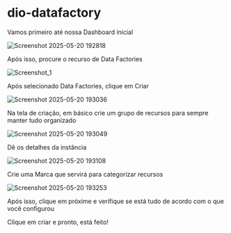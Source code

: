 # dio-datafactory

Vamos primeiro até nossa Dashboard inicial

![Screenshot 2025-05-20 192818](https://github.com/user-attachments/assets/4e74cc73-bbd7-420f-9fad-bb3228633bcd)


Após isso, procure o recurso de Data Factories

![Screenshot_1](https://github.com/user-attachments/assets/872f8619-bf90-4302-a6cc-bc5ee35f02d7)


Após selecionado Data Factories, clique em Criar

![Screenshot 2025-05-20 193036](https://github.com/user-attachments/assets/f97fe377-2a1d-4e4d-a353-d08a6c34976d)


Na tela de criação, em básico crie um grupo de recursos para sempre manter tudo organizado

![Screenshot 2025-05-20 193049](https://github.com/user-attachments/assets/00b091f7-5a54-432b-9272-982cd21a937e)


Dê os detalhes da instância

![Screenshot 2025-05-20 193108](https://github.com/user-attachments/assets/49398a56-399b-4c0f-9458-22b0ce080e26)


Crie uma Marca que servirá para categorizar recursos

![Screenshot 2025-05-20 193253](https://github.com/user-attachments/assets/9b96bee6-3254-4b41-b7e5-2969e4630fcb)


Após isso, clique em próxime e verifique se está tudo de acordo com o que você configurou


Clique em criar e pronto, está feito!
